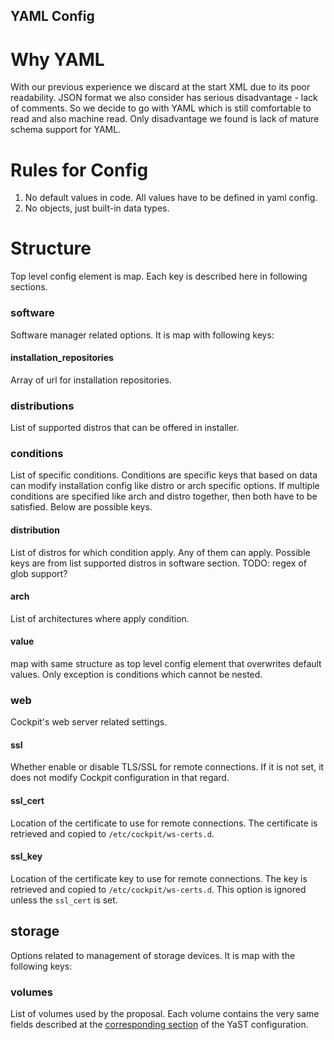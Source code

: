 YAML Config
-----------

Why YAML
========

With our previous experience we discard at the start XML due to its poor readability.
JSON format we also consider has serious disadvantage - lack of comments.
So we decide to go with YAML which is still comfortable to read and also machine read.
Only disadvantage we found is lack of mature schema support for YAML.

Rules for Config
================

1. No default values in code. All values have to be defined in yaml config.
2. No objects, just built-in data types.

Structure
=========

Top level config element is map. Each key is described here in following sections.

### software

Software manager related options. It is map with following keys:

#### installation\_repositories

Array of url for installation repositories.

### distributions

List of supported distros that can be offered in installer.

### conditions

List of specific conditions. Conditions are specific keys that based on data can modify
installation config like distro or arch specific options. If multiple conditions
are specified like arch and distro together, then both have to be satisfied.
Below are possible keys.

#### distribution

List of distros for which condition apply. Any of them can apply. Possible keys are from list
supported distros in software section. TODO: regex of glob support?

#### arch

List of architectures where apply condition.

#### value

map with same structure as top level config element that overwrites default values. Only exception
is conditions which cannot be nested.

### web

Cockpit's web server related settings.

#### ssl

Whether enable or disable TLS/SSL for remote connections. If it is not set, it does not modify
Cockpit configuration in that regard.

#### ssl_cert

Location of the certificate to use for remote connections. The certificate is retrieved and copied
to `/etc/cockpit/ws-certs.d`.

#### ssl_key

Location of the certificate key to use for remote connections. The key is retrieved and copied to
`/etc/cockpit/ws-certs.d`. This option is ignored unless the `ssl_cert` is set.

## storage

Options related to management of storage devices. It is map with the following keys:

### volumes

List of volumes used by the proposal. Each volume contains the very same fields described at the
[corresponding section](https://github.com/yast/yast-installation/blob/master/doc/control-file.md#the-volumes-subsection)
of the YaST configuration.
